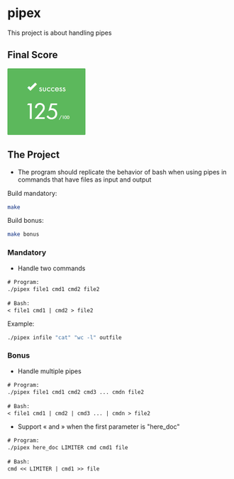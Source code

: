 # pipex

This project is about handling pipes

## Final Score

<img height=150px src=https://github.com/erick-medeiros/guide42/blob/main/grade/grade_125_100.png alt="eandre-f score"/>

## The Project

* The program should replicate the behavior of bash when using pipes in commands that have files as input and output

Build mandatory:

```bash
make
```

Build bonus:

```bash
make bonus
```

### Mandatory

* Handle two commands

```text
# Program:
./pipex file1 cmd1 cmd2 file2

# Bash:
< file1 cmd1 | cmd2 > file2
```

Example:

```bash
./pipex infile "cat" "wc -l" outfile
```

### Bonus

* Handle multiple pipes

```text
# Program:
./pipex file1 cmd1 cmd2 cmd3 ... cmdn file2

# Bash:
< file1 cmd1 | cmd2 | cmd3 ... | cmdn > file2
```

* Support « and » when the first parameter is "here_doc"

```text
# Program:
./pipex here_doc LIMITER cmd cmd1 file

# Bash:
cmd << LIMITER | cmd1 >> file
```
